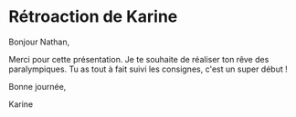 # Rétroaction de Karine

Bonjour Nathan,

Merci pour cette présentation. Je te souhaite de réaliser ton rêve des paralympiques. Tu as tout à fait suivi les consignes, c'est un super début !

Bonne journée,

Karine
